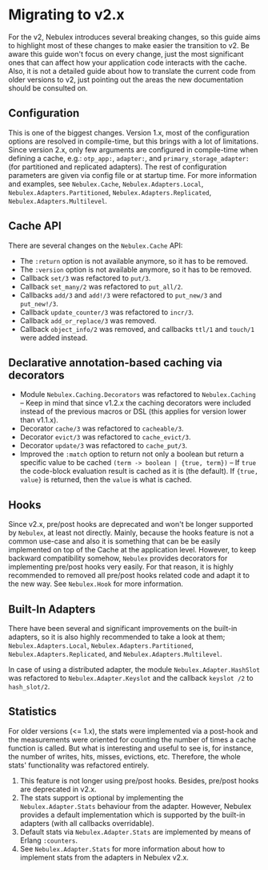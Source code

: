 # Migrating to v2.x

For the v2, Nebulex introduces several breaking changes, so this guide aims to
highlight most of these changes to make easier the transition to v2. Be aware
this guide won't focus on every change, just the most significant ones that can
affect how your application code interacts with the cache. Also, it is not a
detailed guide about how to translate the current code from older versions to
v2, just pointing out the areas the new documentation should be consulted on.

## Configuration

This is one of the biggest changes. Version 1.x, most of the configuration
options are resolved in compile-time, but this brings with a lot of limitations.
Since version 2.x, only few arguments are configured in compile-time when
defining a cache, e.g.: `otp_app:`, `adapter:`, and `primary_storage_adapter:`
(for partitioned and replicated adapters). The rest of configuration parameters
are given via config file or at startup time. For more information and examples,
see `Nebulex.Cache`, `Nebulex.Adapters.Local`, `Nebulex.Adapters.Partitioned`,
`Nebulex.Adapters.Replicated`, `Nebulex.Adapters.Multilevel`.

## Cache API

There are several changes on the `Nebulex.Cache` API:

  * The `:return` option is not available anymore, so it has to be removed.
  * The `:version` option is not available anymore, so it has to be removed.
  * Callback `set/3` was refactored to `put/3`.
  * Callback `set_many/2` was refactored to `put_all/2`.
  * Callbacks `add/3` and `add!/3` were refactored to `put_new/3` and
    `put_new!/3`.
  * Callback `update_counter/3` was refactored to `incr/3`.
  * Callback `add_or_replace/3` was removed.
  * Callback `object_info/2` was removed, and callbacks `ttl/1` and
    `touch/1` were added instead.

## Declarative annotation-based caching via decorators

  * Module `Nebulex.Caching.Decorators` was refactored to `Nebulex.Caching` –
    Keep in mind that since v1.2.x the caching decorators were included instead
    of the previous macros or DSL (this applies for version lower than v1.1.x).
  * Decorator `cache/3` was refactored to `cacheable/3`.
  * Decorator `evict/3` was refactored to `cache_evict/3`.
  * Decorator `update/3` was refactored to `cache_put/3`.
  * Improved the `:match` option to return not only a boolean but return a
    specific value to be cached `(term -> boolean | {true, term})` – If `true`
    the code-block evaluation result is cached as it is (the default). If
    `{true, value}` is returned, then the `value` is what is cached.

## Hooks

Since v2.x, pre/post hooks are deprecated and won't be longer supported by
`Nebulex`, at least not directly. Mainly, because the hooks feature is not a
common use-case and also it is something that can be be easily implemented
on top of the Cache at the application level. However, to keep backward
compatibility somehow, `Nebulex` provides decorators for implementing
pre/post hooks very easily. For that reason, it is highly recommended
to removed all pre/post hooks related code and adapt it to the new way.
See `Nebulex.Hook` for more information.

## Built-In Adapters

There have been several and significant improvements on the built-in adapters,
so it is also highly recommended to take a look at them;
`Nebulex.Adapters.Local`, `Nebulex.Adapters.Partitioned`,
`Nebulex.Adapters.Replicated`, and `Nebulex.Adapters.Multilevel`.

In case of using a distributed adapter, the module `Nebulex.Adapter.HashSlot`
was refactored to `Nebulex.Adapter.Keyslot` and the callback `keyslot /2` to
`hash_slot/2`.

## Statistics

For older versions (<= 1.x), the stats were implemented via a post-hook and the
measurements were oriented for counting the number of times a cache function is
called. But what is interesting and useful to see is, for instance, the number
of writes, hits, misses, evictions, etc. Therefore, the whole stats'
functionality was refactored entirely.

  1. This feature is not longer using pre/post hooks. Besides, pre/post hooks
     are deprecated in v2.x.
  2. The stats support is optional by implementing the `Nebulex.Adapter.Stats`
     behaviour from the adapter. However, Nebulex provides a default
     implementation which is supported by the built-in adapters (with all
     callbacks overridable).
  3. Default stats via `Nebulex.Adapter.Stats` are implemented by means of
     Erlang `:counters`.
  4. See `Nebulex.Adapter.Stats` for more information about how to implement
     stats from the adapters in Nebulex v2.x.
